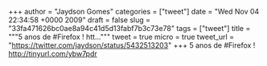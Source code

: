 
+++
author = "Jaydson Gomes"
categories = ["tweet"]
date = "Wed Nov 04 22:34:58 +0000 2009"
draft = false
slug = "33fa471626bc0ae8a94c41d5d13fabf7b3c73e78"
tags = ["tweet"]
title = """5 anos de #Firefox !  htt..."""
tweet = true
micro = true
tweet_url = "https://twitter.com/jaydson/status/5432513203"
+++
5 anos de #Firefox !  http://tinyurl.com/ybw7pdr
